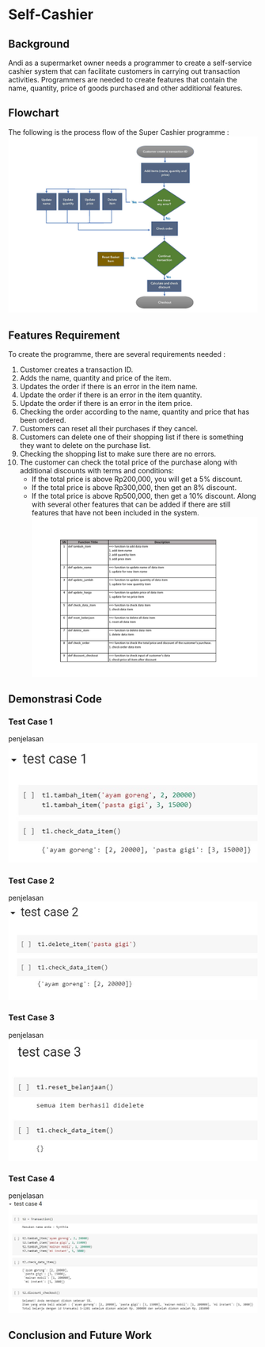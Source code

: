 # Self-Cashier
## Background
Andi as a supermarket owner needs a programmer to create a self-service cashier system that can facilitate customers in carrying out transaction activities. Programmers are needed to create features that contain the name, quantity, price of goods purchased and other additional features.
## Flowchart
The following is the process flow of the Super Cashier programme : 
![alt text](https://github.com/Synthiaayudisha/Self-Cashier/blob/main/image/Diagram.jpg?raw=true)
## Features Requirement
To create the programme, there are several requirements needed :
1.	Customer creates a transaction ID.
2.	Adds the name, quantity and price of the item.
3.	Updates the order if there is an error in the item name. 
4.	Update the order if there is an error in the item quantity.
5.	Update the order if there is an error in the item price.
6.	Checking the order according to the name, quantity and price that has been ordered.
7.	Customers can reset all their purchases if they cancel.
8.	Customers can delete one of their shopping list if there is something they want to delete on the purchase list.
9.	Checking the shopping list to make sure there are no errors.
10.	The customer can check the total price of the purchase along with additional discounts with terms and conditions:
    - If the total price is above Rp200,000, you will get a 5% discount.
    - If the total price is above Rp300,000, then get an 8% discount.
    -	If the total price is above Rp500,000, then get a 10% discount. Along with several other features that can be added if there are still features that have not been included in the system.
![alt text](https://github.com/Synthiaayudisha/Self-Cashier/blob/main/image/Fungsi.jpg?raw=true)
## Demonstrasi Code
### Test Case 1
penjelasan
![alt text](https://github.com/Synthiaayudisha/Self-Cashier/blob/main/image/Test%20Case%201.jpeg?raw=true)

### Test Case 2
penjelasan
![alt text](https://github.com/Synthiaayudisha/Self-Cashier/blob/main/image/Test%20Case%202.jpeg?raw=true)

### Test Case 3
penjelasan
![alt text](https://github.com/Synthiaayudisha/Self-Cashier/blob/main/image/Test%20Case%203.jpeg?raw=true)

### Test Case 4
penjelasan
![alt text](https://github.com/Synthiaayudisha/Self-Cashier/blob/main/image/Test%20Case%204.jpeg?raw=true)

## Conclusion and Future Work
